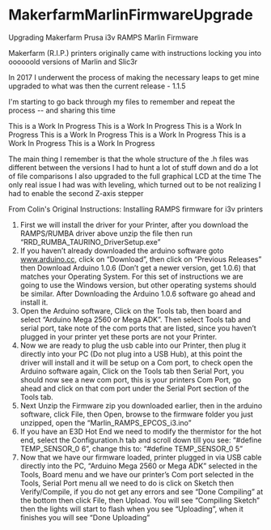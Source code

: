 
# MakerfarmMarlinFirmwareUpgrade

Upgrading Makerfarm Prusa i3v RAMPS Marlin Firmware

Makerfarm (R.I.P.) printers originally came with instructions locking you into oooooold versions of Marlin and Slic3r

In 2017 I underwent the process of making the necessary leaps to get mine upgraded to what was then the current release - 1.1.5

I'm starting to go back through my files to remember and repeat the process -- and sharing this time

This is a Work In Progress
This is a Work In Progress
This is a Work In Progress
This is a Work In Progress
This is a Work In Progress
This is a Work In Progress
This is a Work In Progress

The main thing I remember is that the whole structure of the .h files was different between the versions
I had to hunt a lot of stuff down and do a lot of file comparisons
I also upgraded to the full graphical LCD at the time
The only real issue I had was with leveling, which turned out to be not realizing I had to enable the second Z-axis stepper

From Colin's Original Instructions:
Installing RAMPS firmware for i3v printers

1. First we will install the driver for your Printer, after you download the RAMPS/RUMBA driver above unzip the file then run “RRD_RUMBA_TAURINO_DriverSetup.exe”
2. If you haven’t already downloaded the arduino software goto www.arduino.cc, click on “Download”, then click on “Previous Releases” then Download Arduino 1.0.6 (Don’t get a newer version, get 1.0.6) that matches your Operating System. For this set of instructions we are going to use the Windows version, but other operating systems should be similar. After Downloading the Arduino 1.0.6 software go ahead and install it.
3. Open the Arduino software, Click on the Tools tab, then board and select “Arduino Mega 2560 or Mega ADK”. Then select Tools tab and serial port, take note of the com ports that are listed, since you haven’t plugged in your printer yet these ports are not your Printer.
4. Now we are ready to plug the usb cable into our Printer, then plug it directly into your PC (Do not plug into a USB Hub), at this point the driver will install and it will be setup on a Com port, to check open the Arduino software again, Click on the Tools tab then Serial Port, you should now see a new com port, this is your printers Com Port, go ahead and click on that com port under the Serial Port section of the Tools tab.
5. Next Unzip the Firmware zip you downloaded earlier, then in the arduino software, click File, then Open, browse to the firmware folder you just unzipped, open the “Marlin_RAMPS_EPCOS_i3.ino”
6. If you have an E3D Hot End we need to modify the thermistor for the hot end, select the Configuration.h tab and scroll down till you see: “#define TEMP_SENSOR_0 6”, change this to: “#define TEMP_SENSOR_0 5”
7. Now that we have our firmware loaded, printer plugged in via USB cable directly into the PC, “Arduino Mega 2560 or Mega ADK” selected in the Tools, Board menu and we have our printer’s Com port selected in the Tools, Serial Port menu all we need to do is click on Sketch then Verify/Compile, if you do not get any errors and see “Done Compiling” at the bottom then click File, then Upload. You will see “Compiling Sketch” then the lights will start to flash when you see “Uploading”, when it finishes you will see “Done Uploading”
